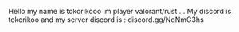 Hello my name is tokorikooo im player valorant/rust ...
My discord is tokorikoo and my server discord is : discord.gg/NqNmG3hs

